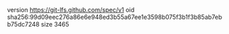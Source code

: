 version https://git-lfs.github.com/spec/v1
oid sha256:99d09eec276a86e6e948ed3b55a67ee1e3598b075f3b1f3b85ab7ebb75dc7248
size 3465
